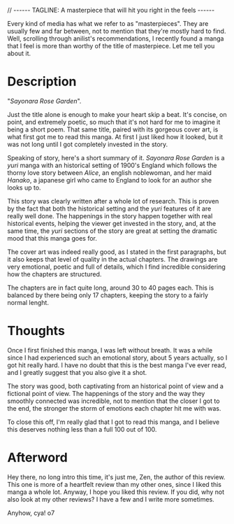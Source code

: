 // ------ TAGLINE: A masterpiece that will hit you right in the feels ------

Every kind of media has what we refer to as "masterpieces". They are usually few and far between, not to mention that they're mostly hard to find. Well, scrolling through anilist's recommendations, I recently found a manga that I feel is more than worthy of the title of masterpiece. Let me tell you about it.

# Description

"_Sayonara Rose Garden_".

Just the title alone is enough to make your heart skip a beat. It's concise, on point, and extremely poetic, so much that it's not hard for me to imagine it being a short poem. That same title, paired with its gorgeous cover art, is what first got me to read this manga. At first I just liked how it looked, but it was not long until I got completely invested in the story.

Speaking of story, here's a short summary of it. _Sayonara Rose Garden_ is a _yuri_ manga with an historical setting of 1900's England which follows the thorny love story between _Alice_, an english noblewoman, and her maid _Hanako_, a japanese girl who came to England to look for an author she looks up to.

This story was clearly written after a whole lot of research. This is proven by the fact that both the historical setting and the _yuri_ features of it are really well done. The happenings in the story happen together with real historical events, helping the viewer get invested in the story, and, at the same time, the _yuri_ sections of the story are great at setting the dramatic mood that this manga goes for.

The cover art was indeed really good, as I stated in the first paragraphs, but it also keeps that level of quality in the actual chapters. The drawings are very emotional, poetic and full of details, which I find incredible considering how the chapters are structured.

The chapters are in fact quite long, around 30 to 40 pages each. This is balanced by there being only 17 chapters, keeping the story to a fairly normal lenght.

# Thoughts

Once I first finished this manga, I was left without breath. It was a while since I had experienced such an emotional story, about 5 years actually, so I got hit really hard. I have no doubt that this is the best manga I've ever read, and I greatly suggest that you also give it a shot.

The story was good, both captivating from an historical point of view and a fictional point of view. The happenings of the story and the way they smoothly connected was incredible, not to mention that the closer I got to the end, the stronger the storm of emotions each chapter hit me with was.

To close this off, I'm really glad that I got to read this manga, and I believe this deserves nothing less than a full 100 out of 100.

# Afterword

Hey there, no long intro this time, it's just me, Zen, the author of this review. This one is more of a heartfelt review than my other ones, since I liked this manga a whole lot. Anyway, I hope you liked this review. If you did, why not also look at my other reviews? I have a few and I write more sometimes.

Anyhow, cya! o7